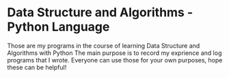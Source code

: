 # Data Structure and Algorithms - Python Language

Those are my programs in the course of learning Data Structure and Algorithms with Python The main purpose is to record my exprience and log programs that I wrote. Everyone can use those for your own purposes, hope these can be helpful!

